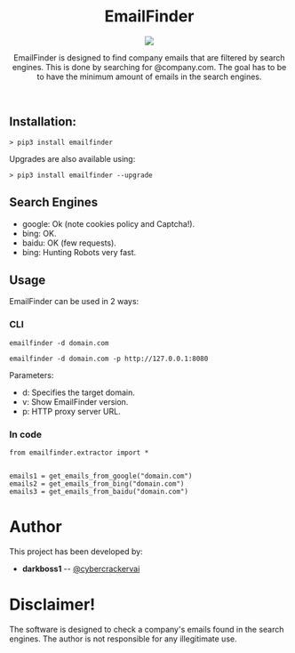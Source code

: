 <h1 align="center">
  <b>EmailFinder</b>
  <br>
</h1>
<p align="center">
  <a href="https://www.python.org/">
    <img src="https://img.shields.io/badge/python-3.6+-blue.svg?style=flat-square&logo=python"> 
  </a>
   <a href="https://www.gnu.org/licenses/gpl-3.0.en.html">
    
   <a href="https://crackersbay.com/">
    
  </a>
</p>


<p align="center">
EmailFinder is designed to find company emails that are filtered by search engines. This is done by searching for @company.com. The goal has to be to have the minimum amount of emails in the search engines.
</p>
<br/>


## Installation:

```
> pip3 install emailfinder
```

Upgrades are also available using:

```
> pip3 install emailfinder --upgrade
```

## Search Engines

* google: Ok (note cookies policy and Captcha!).
* bing: OK.
* baidu: OK (few requests).
* bing: Hunting Robots very fast.

## Usage 

EmailFinder can be used in 2 ways:

### CLI
```
emailfinder -d domain.com
```

```
emailfinder -d domain.com -p http://127.0.0.1:8080
```

Parameters:
* d: Specifies the target domain.
* v: Show EmailFinder version.
* p: HTTP proxy server URL.

### In code
```
from emailfinder.extractor import *


emails1 = get_emails_from_google("domain.com")
emails2 = get_emails_from_bing("domain.com")
emails3 = get_emails_from_baidu("domain.com")
```



# Author

This project has been developed by:

* **darkboss1** -- [@cybercrackervai](https://crackersbay.com/)


# Disclaimer!

The software is designed to check a company's emails found in the search engines. The author is not responsible for any illegitimate use.
